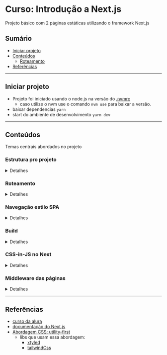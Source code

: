 # Curso: Introdução a Next.js

Projeto básico com 2 páginas estáticas utilizando o framework Next.js

## Sumário

- [Iniciar projeto](#iniciar-projeto)
- [Conteúdos](#conteúdos)
  - [Roteamento](#roteamento)
- [Referências](#referências)

---

## Iniciar projeto

- Projeto foi iniciado usando o node.js na versão do [.nvmrc](./.nvmrc)
  - caso utilize o nvm use o comando `nvm use` para baixar a versão.
- baixar dependencias `yarn`
- start do ambiente de desenvolvimento `yarn dev`

---

## Conteúdos

Temas centrais abordados no projeto

### Estrutura pro projeto

<details>
<summary>Detalhes</summary>

- Criação de componentes
  - o ideal, é criar um diretório src (que é seu) e criar componentes (que são isolados) dentro dele.
  - Dentro do diretório `pages` ficariam apenas as páginas do site, pois é um diretório do próprio Next.
- diretório [screens](src/screens/)
  - responsável por ter os "pedaços" de componentes a serem utilizados nos arquivos do diretório `pages`
- diretório [components](src/components)
  - [patterns](src/components/patterns)
    - O nome é uma convenção utilizada pelo instrutor (Mario souto).
    - Nele ficam os componentes mais complexos do layout. ex: Header, Footer, etc.
- diretório [theme](src/theme)
  - [theme.js](src/theme/theme.js)
    - são as estilizações que os designers passam para utilizar no sistema (configs que estão no figma, adobe XD, etc).
    - nele terá estilizações de fontes, paleta de cores, tamanhos de responsividade, etc.
  - [components.js](src/theme/components.js)
    - são os componentes preparados com as estilizações. (prontos para uso)
---

</details>


### Roteamento

<details>
<summary>Detalhes</summary>

- O framework já abstrai a parte de roteamento.
- Diferente da lib react-router-dom, onde colocamos no código as rotas que a aplicação terá. No Next criamos diretórios dentro do diretório `pages`.

---

</details>

### Navegação estilo SPA

<details>
<summary>Detalhes</summary>

- É usado um componente do próprio Next, para fazer uso da navegação client-side
- [referência doc](https://nextjs.org/docs/pages/api-reference/components/link)

---

</details>

### Build

<details>
<summary>Detalhes</summary>

- Por default, o build do next irá gerar arquivos estáticos
- utilize o comando `yarn export` para gerar os arquivos
  - é uma abordagem que poderia armazenar em buckets no S3 da aws ou outros servidores
- [referecncia doc](https://nextjs.org/docs/app/api-reference/next-cli#production)

---

</details>

### CSS-in-JS no Next

<details>
<summary>Detalhes</summary>

- é o CSS sendo usado no JS dentro de cada componente.
- a convenção dessa forma é utilizar os valores dos atributos css com valores de propriedades.
  - ex: `color: themeColor.red`, onde `themeColor` é um objeto com a propriedade `red`, que por sua vez possui uma string `#912`
- o Next tem uma abordagem expecífica pra estilização no componente,
  - dentro do próprio componente utiliza o seguinte código:
    ```jsx
    // ... código do componente
    return (
      <h1>Título</h1>
      <style jsx>{`
        h1 {
          color: red;
        }
      `}</style>
    )
    // ... código do componente
    ```
- **Estilização global:**
  - na tag style é necessário adicionar o atributo `global`

- [ref doc styles](https://nextjs.org/docs/pages/building-your-application/styling/css-in-js)
---

</details>

### Middleware das páginas

<details>
<summary>Detalhes</summary>

- [_app.js](./pages/_app.js) é o arquivo 'especial' do Next para o middleware das páginas da aplicação, ou seja, se aplicar algo ali, irá aparecer para todas as outras páginas
  - bom para estilos globais, configs globais, etc.
- [ref doc](https://nextjs.org/docs/pages/building-your-application/routing/custom-app)
---

</details>

---

## Referências

- [curso da alura](https://cursos.alura.com.br/course/next-js-iniciando-framework)
- [documentação do Next.js](https://nextjs.org/docs)
- [Abordagem CSS: utility-first](https://blog.codecasts.com.br/conhecendo-css-utility-first-com-tailwind-css-55f81b65f9e4#:~:text=O%20que%20voc%C3%AA%20precisa%20apreender,seus%20elementos%20usando%20essas%20classes.)
  - libs que usam essa abordagem:
    - [xtyled](https://xstyled.dev/)
    - [tailwindCss](https://tailwindcss.com/)